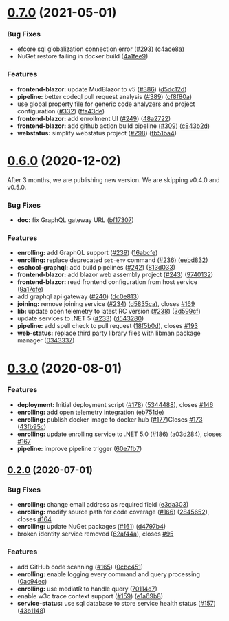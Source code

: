 # [0.7.0](https://github.com/OpenCodeFoundation/eSchool/compare/v0.6.0...v0.7.0) (2021-05-01)


### Bug Fixes

* efcore sql globalization connection error ([#293](https://github.com/OpenCodeFoundation/eSchool/issues/293)) ([c4ace8a](https://github.com/OpenCodeFoundation/eSchool/commit/c4ace8a90377cc383e8308d07d7f94ff7ae0edd3))
* NuGet restore failing in docker build ([4a1fee9](https://github.com/OpenCodeFoundation/eSchool/commit/4a1fee98ac90bb382b522057bd08067b3b3a768e))


### Features

* **frontend-blazor:** update MudBlazor to  v5 ([#386](https://github.com/OpenCodeFoundation/eSchool/issues/386)) ([d5dc12d](https://github.com/OpenCodeFoundation/eSchool/commit/d5dc12d59b3870176061b6cba0dcf850bad3bb95))
* **pipeline:** better codeql pull request analysis ([#389](https://github.com/OpenCodeFoundation/eSchool/issues/389)) ([cf8f80a](https://github.com/OpenCodeFoundation/eSchool/commit/cf8f80af237b7867c8275864ebd0d660f6bfc0ab))
* use global property file for generic code analyzers and project configuration ([#332](https://github.com/OpenCodeFoundation/eSchool/issues/332)) ([ffa43de](https://github.com/OpenCodeFoundation/eSchool/commit/ffa43def1153b6adaa53011dcc69a28cc7b7980f))
* **frontend-blazor:** add enrollment UI ([#249](https://github.com/OpenCodeFoundation/eSchool/issues/249)) ([48a2722](https://github.com/OpenCodeFoundation/eSchool/commit/48a27220ebb1039b264fc1703ee9d31143ea46de))
* **frontend-blazor:** add github action build pipeline ([#309](https://github.com/OpenCodeFoundation/eSchool/issues/309)) ([c843b2d](https://github.com/OpenCodeFoundation/eSchool/commit/c843b2dd4b50210ce81491ca53719bd4b80111d6))
* **webstatus:** simplify webstatus project ([#298](https://github.com/OpenCodeFoundation/eSchool/issues/298)) ([fb51ba4](https://github.com/OpenCodeFoundation/eSchool/commit/fb51ba47f72bc04cf0f63b4432e02c6854c1b5ab))



# [0.6.0](https://github.com/OpenCodeFoundation/eSchool/compare/v0.3.0...v0.6.0) (2020-12-02)

After 3 months, we are publishing new version. We are skipping v0.4.0 and v0.5.0.

### Bug Fixes

* **doc:** fix GraphQL gateway URL ([bf17307](https://github.com/OpenCodeFoundation/eSchool/commit/bf173074c5bc6fbee4a0ee53662909a38c609085))


### Features

* **enrolling:** add GraphQL support ([#239](https://github.com/OpenCodeFoundation/eSchool/issues/239)) ([16abcfe](https://github.com/OpenCodeFoundation/eSchool/commit/16abcfe912f79e76a726d5eb435289528529f587))
* **enrolling:** replace deprecated `set-env` command ([#236](https://github.com/OpenCodeFoundation/eSchool/issues/236)) ([eebd832](https://github.com/OpenCodeFoundation/eSchool/commit/eebd8322bc2f2b1fd130efdb9a4a4a82a4190d29))
* **eschool-graphql:** add build pipelines ([#242](https://github.com/OpenCodeFoundation/eSchool/issues/242)) ([813d033](https://github.com/OpenCodeFoundation/eSchool/commit/813d0330d231ec6ba5f07d744ffd36cc891996ee))
* **frontend-blazor:** add blazor web assembly project ([#243](https://github.com/OpenCodeFoundation/eSchool/issues/243)) ([9740132](https://github.com/OpenCodeFoundation/eSchool/commit/9740132e99b6f78f09d93992f5c575e16521eedd))
* **frontend-blazor:** read frontend configuration from host service ([9a17cfe](https://github.com/OpenCodeFoundation/eSchool/commit/9a17cfeaea309b7774f36b7a1e987d96aedd6149))
* add graphql api gateway ([#240](https://github.com/OpenCodeFoundation/eSchool/issues/240)) ([dc0e813](https://github.com/OpenCodeFoundation/eSchool/commit/dc0e8132d914f509cf4429610abb85cd62d0ce10))
* **joining:** remove joining service ([#234](https://github.com/OpenCodeFoundation/eSchool/issues/234)) ([d5835ca](https://github.com/OpenCodeFoundation/eSchool/commit/d5835ca5eca40b89fd7a54c7ddb87a41189ab9a3)), closes [#169](https://github.com/OpenCodeFoundation/eSchool/issues/169)
* **lib:** update open telemetry to latest RC version ([#238](https://github.com/OpenCodeFoundation/eSchool/issues/238)) ([3d599cf](https://github.com/OpenCodeFoundation/eSchool/commit/3d599cf137292826a74b1d75f25878d7cb442f2e))
* update services to .NET 5 ([#233](https://github.com/OpenCodeFoundation/eSchool/issues/233)) ([d543280](https://github.com/OpenCodeFoundation/eSchool/commit/d54328012b2d397f29b5e50db5cf3dcc3b49fed3))
* **pipeline:** add spell check to pull request ([18f5b0d](https://github.com/OpenCodeFoundation/eSchool/commit/18f5b0d3fc48179265aa739f79339e1674029d02)), closes [#193](https://github.com/OpenCodeFoundation/eSchool/issues/193)
* **web-status:** replace third party library files with libman package manager ([0343337](https://github.com/OpenCodeFoundation/eSchool/commit/0343337c04f049eed0c4f735b18a3fb83239d2df))



# [0.3.0](https://github.com/OpenCodeFoundation/eSchool/compare/v0.2.0...v0.3.0) (2020-08-01)


### Features

* **deployment:** Initial deployment script  ([#178](https://github.com/OpenCodeFoundation/eSchool/issues/178)) ([5344488](https://github.com/OpenCodeFoundation/eSchool/commit/5344488dd5b13f81423ce4fce4cc256223957569)), closes [#146](https://github.com/OpenCodeFoundation/eSchool/issues/146)
* **enrolling:** add open telemetry integration ([eb751de](https://github.com/OpenCodeFoundation/eSchool/commit/eb751ded855a5923ef1f42707c9476e87e36a825))
* **enrolling:** publish docker image to docker hub ([#177](https://github.com/OpenCodeFoundation/eSchool/issues/177))Closes [#173](https://github.com/OpenCodeFoundation/eSchool/issues/173) ([43fb95c](https://github.com/OpenCodeFoundation/eSchool/commit/43fb95c3bb5039a2d47f2ed0b5e2fa496603c1d0))
* **enrolling:** update enrolling service to .NET 5.0 ([#186](https://github.com/OpenCodeFoundation/eSchool/issues/186)) ([a03d284](https://github.com/OpenCodeFoundation/eSchool/commit/a03d284d9ccdeb4127ce4377084557ffffb82120)), closes [#167](https://github.com/OpenCodeFoundation/eSchool/issues/167)
* **pipeline:** improve pipeline trigger ([60e7fb7](https://github.com/OpenCodeFoundation/eSchool/commit/60e7fb7efce0db773d6d8be3d8698c1ca3b0bad0))



## [0.2.0](https://github.com/OpenCodeFoundation/eSchool/compare/62af44a5c22bd198491bc95684b0a136f0a2b9cd...v0.2.0) (2020-07-01)


### Bug Fixes

* **enrolling:** change email address as required field ([e3da303](https://github.com/OpenCodeFoundation/eSchool/commit/e3da303c162a0a54158d5b8c07a919e37bd4ae44))
* **enrolling:** modify source path for code coverage ([#166](https://github.com/OpenCodeFoundation/eSchool/issues/166)) ([2845652](https://github.com/OpenCodeFoundation/eSchool/commit/284565244a4a278fbb3bbbb0a30d85f0f66ffc1f)), closes [#164](https://github.com/OpenCodeFoundation/eSchool/issues/164)
* **enrolling:** update NuGet packages ([#161](https://github.com/OpenCodeFoundation/eSchool/issues/161)) ([d4797b4](https://github.com/OpenCodeFoundation/eSchool/commit/d4797b4fb527ee2a664c037761cb0d123e44d03f))
* broken identity service removed ([62af44a](https://github.com/OpenCodeFoundation/eSchool/commit/62af44a5c22bd198491bc95684b0a136f0a2b9cd)), closes [#95](https://github.com/OpenCodeFoundation/eSchool/issues/95)


### Features

* add GitHub code scanning ([#165](https://github.com/OpenCodeFoundation/eSchool/issues/165)) ([0cbc451](https://github.com/OpenCodeFoundation/eSchool/commit/0cbc4519ae075f91a9d3d2af41af2755481d899e))
* **enrolling:** enable logging every command and query processing ([0ac94ec](https://github.com/OpenCodeFoundation/eSchool/commit/0ac94ec4aea4a4567db7487282e4daa267fafccb))
* **enrolling:** use mediatR to handle query ([70114d7](https://github.com/OpenCodeFoundation/eSchool/commit/70114d761aae5fcbe6f1ec9511c1578d46680e85))
* enable w3c trace context support ([#159](https://github.com/OpenCodeFoundation/eSchool/issues/159)) ([e1a69b8](https://github.com/OpenCodeFoundation/eSchool/commit/e1a69b8a8e95a84d60c988d42a0dd70ded6f06fb))
* **service-status:** use sql database to store service health status ([#157](https://github.com/OpenCodeFoundation/eSchool/issues/157)) ([43b1148](https://github.com/OpenCodeFoundation/eSchool/commit/43b114895dfc06a1efe053d8b3967429807853a2))
